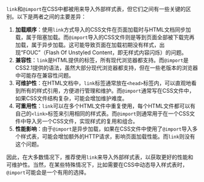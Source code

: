 `link`和`@import`在CSS中都被用来导入外部样式表，但它们之间有一些关键的区别。以下是两者之间的主要差异：

1. **加载顺序**：使用`link`方式导入的CSS文件在页面加载时与HTML文档同步加载，属于阻塞加载。而`@import`导入的CSS文件则是等到页面全部被下载完再加载，属于异步加载。这可能导致页面在加载初期没有样式，出现“FOUC”（Flash Of Unstyled Content，即无样式内容闪烁）的问题。
2. **兼容性**：`link`是HTML提供的标签，所有现代浏览器都支持。而`@import`是CSS2.1提供的语法，虽然大部分现代浏览器都支持，但在一些老版本的浏览器中可能存在兼容性问题。
3. **可维护性**：在HTML文档中，`link`标签通常放在`<head>`标签内，可以直观地看到所有的样式引用，方便进行管理和维护。而`@import`通常写在CSS文件中，如果CSS文件结构复杂，可能会增加维护难度。
4. **可重用性**：`link`可以在多个HTML文件中重复使用，每个HTML文件都可以有自己的`<link>`标签来引用相同的样式表。而`@import`则通常用于在一个CSS文件中导入另一个CSS文件，实现样式的复用和组合。
5. **性能影响**：由于`@import`是异步加载，如果在CSS文件中使用了`@import`导入多个样式表，可能会增加额外的HTTP请求，影响页面加载性能。而`link`则没有这个问题。

因此，在大多数情况下，推荐使用`link`来导入外部样式表，以获取更好的性能和可维护性。当然，在某些特殊情况下，比如需要在CSS中动态导入样式表时，`@import`可能会是一个有用的选择。